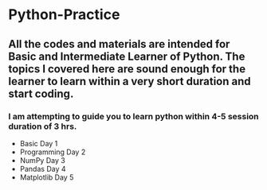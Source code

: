 # Python-Practice

## All the codes and materials are intended for Basic and Intermediate Learner of Python. The topics I covered here are sound enough for the learner to learn within a very short duration and start coding.

### I am attempting to guide you to learn python within 4-5 session duration of 3 hrs.

- Basic Day 1
- Programming Day 2
- NumPy Day 3
- Pandas Day 4
- Matplotlib Day 5
